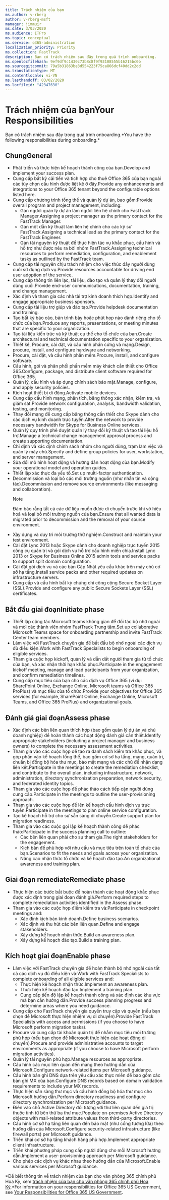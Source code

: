 ```yaml
---
title: Trách nhiệm của bạn
ms.author: v-rberg
author: v-rberg-msft
manager: jimmuir
ms.date: 3/03/2020
ms.audience: ITPro
ms.topic: conceptual
ms.service: o365-administration
localization_priority: Priority
ms.collection: FastTrack
description: Bạn có trách nhiệm sau đây trong quá trình onboarding.
ms.openlocfilehash: 9ef9df9c1430c73b8c8f9f93108555b16215bc0b
ms.sourcegitcommit: 79a5b31863be3d554223f75ca866dcf40dd2c2dd
ms.translationtype: MT
ms.contentlocale: vi-VN
ms.lasthandoff: 03/02/2020
ms.locfileid: "42347630"
---
```

# <a name="your-responsibilities"></a><span data-ttu-id="1ca8a-103">Trách nhiệm của bạn</span><span class="sxs-lookup"><span data-stu-id="1ca8a-103">Your Responsibilities</span></span>

<span data-ttu-id="1ca8a-104">Bạn có trách nhiệm sau đây trong quá trình onboarding.\*</span><span class="sxs-lookup"><span data-stu-id="1ca8a-104">You have the following responsibilities during onboarding.\*</span></span>
  
## <a name="general"></a><span data-ttu-id="1ca8a-105">Chung</span><span class="sxs-lookup"><span data-stu-id="1ca8a-105">General</span></span>

- <span data-ttu-id="1ca8a-106">Phát triển và thực hiện kế hoạch thành công của bạn.</span><span class="sxs-lookup"><span data-stu-id="1ca8a-106">Develop and implement your success plan.</span></span>
- <span data-ttu-id="1ca8a-107">Cung cấp bất kỳ cải tiến và tích hợp cho thuê Office 365 của bạn ngoài các tùy chọn cấu hình được liệt kê ở đây.</span><span class="sxs-lookup"><span data-stu-id="1ca8a-107">Provide any enhancements and integrations to your Office 365 tenant beyond the configurable options listed here.</span></span>  
- <span data-ttu-id="1ca8a-108">Cung cấp chương trình tổng thể và quản lý dự án, bao gồm:</span><span class="sxs-lookup"><span data-stu-id="1ca8a-108">Provide overall program and project management, including:</span></span> 
  - <span data-ttu-id="1ca8a-109">Gán người quản lý dự án làm người liên hệ chính cho FastTrack Manager.</span><span class="sxs-lookup"><span data-stu-id="1ca8a-109">Assigning a project manager as the primary contact for the FastTrack Manager.</span></span>
  - <span data-ttu-id="1ca8a-110">Gán một dẫn kỹ thuật làm liên hệ chính cho các kỹ sư FastTrack.</span><span class="sxs-lookup"><span data-stu-id="1ca8a-110">Assigning a technical lead as the primary contact for the FastTrack Engineer.</span></span>
  - <span data-ttu-id="1ca8a-111">Gán tài nguyên kỹ thuật để thực hiện tác vụ khắc phục, cấu hình và hỗ trợ như được nêu ra bởi nhóm FastTrack.</span><span class="sxs-lookup"><span data-stu-id="1ca8a-111">Assigning technical resources to perform remediation, configuration, and enablement tasks as outlined by the FastTrack team.</span></span> 
- <span data-ttu-id="1ca8a-112">Cung cấp tài nguyên chịu trách nhiệm cho việc thúc đẩy người dùng cuối sử dụng dịch vụ.</span><span class="sxs-lookup"><span data-stu-id="1ca8a-112">Provide resources accountable for driving end user adoption of the service.</span></span> 
- <span data-ttu-id="1ca8a-113">Cung cấp thông tin liên lạc, tài liệu, đào tạo và quản lý thay đổi người dùng cuối.</span><span class="sxs-lookup"><span data-stu-id="1ca8a-113">Provide end-user communications, documentation, training, and change management.</span></span>
- <span data-ttu-id="1ca8a-114">Xác định và tham gia các nhà tài trợ kinh doanh thích hợp.</span><span class="sxs-lookup"><span data-stu-id="1ca8a-114">Identify and engage appropriate business sponsors.</span></span>  
- <span data-ttu-id="1ca8a-115">Cung cấp tài liệu trợ giúp và đào tạo.</span><span class="sxs-lookup"><span data-stu-id="1ca8a-115">Provide helpdesk documentation and training.</span></span>  
- <span data-ttu-id="1ca8a-116">Tạo bất kỳ báo cáo, bản trình bày hoặc phút họp nào dành riêng cho tổ chức của bạn.</span><span class="sxs-lookup"><span data-stu-id="1ca8a-116">Produce any reports, presentations, or meeting minutes that are specific to your organization.</span></span> 
- <span data-ttu-id="1ca8a-117">Tạo tài liệu kiến trúc và kỹ thuật cụ thể cho tổ chức của bạn.</span><span class="sxs-lookup"><span data-stu-id="1ca8a-117">Create architectural and technical documentation specific to your organization.</span></span>   
- <span data-ttu-id="1ca8a-118">Thiết kế, Procure, cài đặt, và cấu hình phần cứng và mạng.</span><span class="sxs-lookup"><span data-stu-id="1ca8a-118">Design, procure, install, and configure hardware and networking.</span></span>   
- <span data-ttu-id="1ca8a-119">Procure, cài đặt, và cấu hình phần mềm.</span><span class="sxs-lookup"><span data-stu-id="1ca8a-119">Procure, install, and configure software.</span></span>  
- <span data-ttu-id="1ca8a-120">Cấu hình, gói và phân phối phần mềm máy khách cần thiết cho Office 365.</span><span class="sxs-lookup"><span data-stu-id="1ca8a-120">Configure, package, and distribute client software required for Office 365.</span></span>  
- <span data-ttu-id="1ca8a-121">Quản lý, cấu hình và áp dụng chính sách bảo mật.</span><span class="sxs-lookup"><span data-stu-id="1ca8a-121">Manage, configure, and apply security policies.</span></span>
- <span data-ttu-id="1ca8a-122">Kích hoạt thiết bị di động.</span><span class="sxs-lookup"><span data-stu-id="1ca8a-122">Activate mobile devices.</span></span>
- <span data-ttu-id="1ca8a-123">Cung cấp cấu hình mạng, phân tích, băng thông xác nhận, kiểm tra, và giám sát.</span><span class="sxs-lookup"><span data-stu-id="1ca8a-123">Provide network configuration, analysis, bandwidth validation, testing, and monitoring.</span></span> 
- <span data-ttu-id="1ca8a-124">Thay đổi mạng để cung cấp băng thông cần thiết cho Skype dành cho các dịch vụ kinh doanh trực tuyến.</span><span class="sxs-lookup"><span data-stu-id="1ca8a-124">Alter the network to provide necessary bandwidth for Skype for Business Online services.</span></span> 
- <span data-ttu-id="1ca8a-125">Quản lý quy trình phê duyệt quản lý thay đổi kỹ thuật và tạo tài liệu hỗ trợ.</span><span class="sxs-lookup"><span data-stu-id="1ca8a-125">Manage a technical change management approval process and create supporting documentation.</span></span>  
- <span data-ttu-id="1ca8a-126">Chỉ định và xác định chính sách nhóm cho người dùng, trạm làm việc và quản lý máy chủ.</span><span class="sxs-lookup"><span data-stu-id="1ca8a-126">Specify and define group policies for user, workstation, and server management.</span></span> 
- <span data-ttu-id="1ca8a-127">Sửa đổi mô hình hoạt động và hướng dẫn hoạt động của bạn.</span><span class="sxs-lookup"><span data-stu-id="1ca8a-127">Modify your operational model and operation guides.</span></span> 
- <span data-ttu-id="1ca8a-128">Thiết lập xác thực đa yếu tố.</span><span class="sxs-lookup"><span data-stu-id="1ca8a-128">Set up multi-factor authentication.</span></span>  
- <span data-ttu-id="1ca8a-129">Decommission và loại bỏ các môi trường nguồn (như nhắn tin và cộng tác).</span><span class="sxs-lookup"><span data-stu-id="1ca8a-129">Decommission and remove source environments (like messaging and collaboration).</span></span> 
    > [!NOTE]
    > <span data-ttu-id="1ca8a-130">Đảm bảo rằng tất cả các dữ liệu muốn được di chuyển trước khi vô hiệu hoá và loại bỏ môi trường nguồn của bạn.</span><span class="sxs-lookup"><span data-stu-id="1ca8a-130">Ensure that all wanted data is migrated prior to decommission and the removal of your source environment.</span></span> 
- <span data-ttu-id="1ca8a-131">Xây dựng và duy trì môi trường thử nghiệm.</span><span class="sxs-lookup"><span data-stu-id="1ca8a-131">Construct and maintain your test environment.</span></span>  
- <span data-ttu-id="1ca8a-132">Cài đặt Lync 2013 hoặc Skype dành cho doanh nghiệp trực tuyến 2015 công cụ quản trị và gói dịch vụ hỗ trợ cấu hình miền chia.</span><span class="sxs-lookup"><span data-stu-id="1ca8a-132">Install Lync 2013 or Skype for Business Online 2015 admin tools and service packs to support split domain configuration.</span></span>
- <span data-ttu-id="1ca8a-133">Cài đặt gói dịch vụ và các bản Cập Nhật yêu cầu khác trên máy chủ cơ sở hạ tầng.</span><span class="sxs-lookup"><span data-stu-id="1ca8a-133">Install service packs and other required updates on infrastructure servers.</span></span> 
- <span data-ttu-id="1ca8a-134">Cung cấp và cấu hình bất kỳ chứng chỉ công cộng Secure Socket Layer (SSL).</span><span class="sxs-lookup"><span data-stu-id="1ca8a-134">Provide and configure any public Secure Sockets Layer (SSL) certificates.</span></span> 
    
## <a name="initiate-phase"></a><span data-ttu-id="1ca8a-135">Bắt đầu giai đoạn</span><span class="sxs-lookup"><span data-stu-id="1ca8a-135">Initiate phase</span></span>

- <span data-ttu-id="1ca8a-136">Thiết lập cộng tác Microsoft teams không gian để đối tác bộ nhớ ngoài và mời các thành viên nhóm FastTrack Trung tâm.</span><span class="sxs-lookup"><span data-stu-id="1ca8a-136">Set up collaborative Microsoft Teams space for onboarding partnership and invite FastTrack Center team members.</span></span>   
- <span data-ttu-id="1ca8a-137">Làm việc với FastTrack chuyên gia để bắt đầu bộ nhớ ngoài các dịch vụ đủ điều kiện.</span><span class="sxs-lookup"><span data-stu-id="1ca8a-137">Work with FastTrack Specialists to begin onboarding of eligible services.</span></span>    
- <span data-ttu-id="1ca8a-138">Tham gia cuộc họp kickoff, quản lý và dẫn dắt người tham gia từ tổ chức của bạn, và xác nhận thời hạn khắc phục.</span><span class="sxs-lookup"><span data-stu-id="1ca8a-138">Participate in the engagement kickoff meeting, manage and lead participants from your organization, and confirm remediation timelines.</span></span>   
- <span data-ttu-id="1ca8a-139">Cung cấp mục tiêu của bạn cho các dịch vụ Office 365 (ví dụ: SharePoint Online, Exchange Online, Microsoft teams và Office 365 ProPlus) và mục tiêu của tổ chức.</span><span class="sxs-lookup"><span data-stu-id="1ca8a-139">Provide your objectives for Office 365 services (for example, SharePoint Online, Exchange Online, Microsoft Teams, and Office 365 ProPlus) and organizational goals.</span></span>
    
## <a name="assess-phase"></a><span data-ttu-id="1ca8a-140">Đánh giá giai đoạn</span><span class="sxs-lookup"><span data-stu-id="1ca8a-140">Assess phase</span></span>

- <span data-ttu-id="1ca8a-141">Xác định các bên liên quan thích hợp (bao gồm quản lý dự án và chủ doanh nghiệp) để hoàn thành các hoạt động đánh giá cần thiết.</span><span class="sxs-lookup"><span data-stu-id="1ca8a-141">Identify appropriate stakeholders (including a project manager and business owners) to complete the necessary assessment activities.</span></span>    
- <span data-ttu-id="1ca8a-142">Tham gia vào các cuộc họp để tạo ra danh sách kiểm tra khắc phục, và góp phần vào kế hoạch tổng thể, bao gồm cơ sở hạ tầng, mạng, quản trị, chuẩn bị đồng bộ hóa thư mục, bảo mật mạng và các chủ đề nhận dạng liên kết.</span><span class="sxs-lookup"><span data-stu-id="1ca8a-142">Participate in the meetings to create the remediation checklist, and contribute to the overall plan, including infrastructure, network, administration, directory synchronization preparation, network security, and federated identity topics.</span></span>   
- <span data-ttu-id="1ca8a-143">Tham gia vào các cuộc họp để phác thảo cách tiếp cận người dùng cung cấp.</span><span class="sxs-lookup"><span data-stu-id="1ca8a-143">Participate in the meetings to outline the user-provisioning approach.</span></span>  
- <span data-ttu-id="1ca8a-144">Tham gia vào các cuộc họp để lên kế hoạch cấu hình dịch vụ trực tuyến.</span><span class="sxs-lookup"><span data-stu-id="1ca8a-144">Participate in the meetings to plan online service configuration.</span></span>    
- <span data-ttu-id="1ca8a-145">Tạo kế hoạch hỗ trợ cho sự sẵn sàng di chuyển.</span><span class="sxs-lookup"><span data-stu-id="1ca8a-145">Create support plan for migration readiness.</span></span> 
- <span data-ttu-id="1ca8a-146">Tham gia vào các cuộc gọi lập kế hoạch thành công để phác thảo:</span><span class="sxs-lookup"><span data-stu-id="1ca8a-146">Participate in the success planning call to outline:</span></span>   
  - <span data-ttu-id="1ca8a-147">Các bên liên quan phải cho sự tham gia.</span><span class="sxs-lookup"><span data-stu-id="1ca8a-147">The right stakeholders for the engagement.</span></span>  
  - <span data-ttu-id="1ca8a-148">Kịch bản để phù hợp với nhu cầu và mục tiêu trên toàn tổ chức của bạn.</span><span class="sxs-lookup"><span data-stu-id="1ca8a-148">Scenarios to fit the needs and goals across your organization.</span></span>
  - <span data-ttu-id="1ca8a-149">Nâng cao nhận thức tổ chức và kế hoạch đào tạo.</span><span class="sxs-lookup"><span data-stu-id="1ca8a-149">An organizational awareness and training plan.</span></span>
    
## <a name="remediate-phase"></a><span data-ttu-id="1ca8a-150">Giai đoạn remediate</span><span class="sxs-lookup"><span data-stu-id="1ca8a-150">Remediate phase</span></span>

- <span data-ttu-id="1ca8a-151">Thực hiện các bước bắt buộc để hoàn thành các hoạt động khắc phục được xác định trong giai đoạn đánh giá.</span><span class="sxs-lookup"><span data-stu-id="1ca8a-151">Perform required steps to complete remediation activities identified in the Assess phase.</span></span> 
- <span data-ttu-id="1ca8a-152">Tham gia vào các cuộc họp điểm kiểm tra và:</span><span class="sxs-lookup"><span data-stu-id="1ca8a-152">Participate in checkpoint meetings and:</span></span> 
  - <span data-ttu-id="1ca8a-153">Xác định kịch bản kinh doanh.</span><span class="sxs-lookup"><span data-stu-id="1ca8a-153">Define business scenarios.</span></span>   
  - <span data-ttu-id="1ca8a-154">Xác định và thu hút các bên liên quan.</span><span class="sxs-lookup"><span data-stu-id="1ca8a-154">Define and engage stakeholders.</span></span>
  - <span data-ttu-id="1ca8a-155">Xây dựng kế hoạch nhận thức.</span><span class="sxs-lookup"><span data-stu-id="1ca8a-155">Build an awareness plan.</span></span> 
  - <span data-ttu-id="1ca8a-156">Xây dựng kế hoạch đào tạo.</span><span class="sxs-lookup"><span data-stu-id="1ca8a-156">Build a training plan.</span></span>
    
## <a name="enable-phase"></a><span data-ttu-id="1ca8a-157">Kích hoạt giai đoạn</span><span class="sxs-lookup"><span data-stu-id="1ca8a-157">Enable phase</span></span>

- <span data-ttu-id="1ca8a-158">Làm việc với FastTrack chuyên gia để hoàn thành bộ nhớ ngoài của tất cả các dịch vụ đủ điều kiện và:</span><span class="sxs-lookup"><span data-stu-id="1ca8a-158">Work with FastTrack Specialists to complete onboarding of all eligible services and:</span></span>  
  - <span data-ttu-id="1ca8a-159">Thực hiện kế hoạch nhận thức.</span><span class="sxs-lookup"><span data-stu-id="1ca8a-159">Implement an awareness plan.</span></span>  
  - <span data-ttu-id="1ca8a-160">Thực hiện kế hoạch đào tạo.</span><span class="sxs-lookup"><span data-stu-id="1ca8a-160">Implement a training plan.</span></span> 
  - <span data-ttu-id="1ca8a-161">Cung cấp tiến độ lập kế hoạch thành công và xác định các khu vực mà bạn cần hướng dẫn.</span><span class="sxs-lookup"><span data-stu-id="1ca8a-161">Provide success planning progress and determine areas where you need guidance.</span></span>
- <span data-ttu-id="1ca8a-162">Cung cấp cho FastTrack chuyên gia quyền truy cập và quyền (nếu bạn chọn để Microsoft thực hiện nhiệm vụ di chuyển).</span><span class="sxs-lookup"><span data-stu-id="1ca8a-162">Provide FastTrack Specialists with access and permissions (if you choose to have Microsoft perform migration tasks).</span></span>  
- <span data-ttu-id="1ca8a-163">Procure và cung cấp tài khoản quản trị để nhắm mục tiêu môi trường phù hợp (nếu bạn chọn để Microsoft thực hiện các hoạt động di chuyển).</span><span class="sxs-lookup"><span data-stu-id="1ca8a-163">Procure and provide administrative accounts to target environments as appropriate (if you choose to have Microsoft perform migration activities).</span></span>   
- <span data-ttu-id="1ca8a-164">Quản lý tài nguyên phù hợp.</span><span class="sxs-lookup"><span data-stu-id="1ca8a-164">Manage resources as appropriate.</span></span>   
- <span data-ttu-id="1ca8a-165">Cấu hình các mục liên quan đến mạng theo hướng dẫn của Microsoft.</span><span class="sxs-lookup"><span data-stu-id="1ca8a-165">Configure network-related items per Microsoft guidance.</span></span>  
- <span data-ttu-id="1ca8a-166">Cấu hình bản ghi DNS dựa trên yêu cầu xác thực miền để bao gồm các bản ghi MX của bạn.</span><span class="sxs-lookup"><span data-stu-id="1ca8a-166">Configure DNS records based on domain validation requirements to include your MX records.</span></span>   
- <span data-ttu-id="1ca8a-167">Thực hiện sẵn sàng thư mục và cấu hình đồng bộ hóa thư mục cho Microsoft hướng dẫn.</span><span class="sxs-lookup"><span data-stu-id="1ca8a-167">Perform directory readiness and configure directory synchronization per Microsoft guidance.</span></span>
- <span data-ttu-id="1ca8a-168">Điền vào chỗ Active Directory đối tượng với thư liên quan đến giá trị thuộc tính từ bên thứ ba thư mục.</span><span class="sxs-lookup"><span data-stu-id="1ca8a-168">Populate on-premises Active Directory objects with mail-related attribute values from third-party directories.</span></span>   
- <span data-ttu-id="1ca8a-169">Cấu hình cơ sở hạ tầng liên quan đến bảo mật (như cổng tường lửa) theo hướng dẫn của Microsoft.</span><span class="sxs-lookup"><span data-stu-id="1ca8a-169">Configure security-related infrastructure (like firewall ports) per Microsoft guidance.</span></span>
- <span data-ttu-id="1ca8a-170">Triển khai cơ sở hạ tầng khách hàng phù hợp.</span><span class="sxs-lookup"><span data-stu-id="1ca8a-170">Implement appropriate client infrastructure.</span></span>  
- <span data-ttu-id="1ca8a-171">Triển khai phương pháp cung cấp người dùng cho mỗi Microsoft hướng dẫn.</span><span class="sxs-lookup"><span data-stu-id="1ca8a-171">Implement a user-provisioning approach per Microsoft guidance.</span></span>  
- <span data-ttu-id="1ca8a-172">Cho phép các dịch vụ khác nhau theo hướng dẫn của Microsoft.</span><span class="sxs-lookup"><span data-stu-id="1ca8a-172">Enable various services per Microsoft guidance.</span></span>  
    
<span data-ttu-id="1ca8a-173">\*Để biết thông tin về trách nhiệm của bạn cho văn phòng 365 chính phủ Hoa Kỳ, xem [trách nhiệm của bạn cho văn phòng 365 chính phủ Hoa Kỳ](US-Gov-appendix-your-responsibilities.md).</span><span class="sxs-lookup"><span data-stu-id="1ca8a-173">\*For information on your responsibilities for Office 365 US Government, see [Your Responsibilities for Office 365 US Government](US-Gov-appendix-your-responsibilities.md).</span></span>
  

